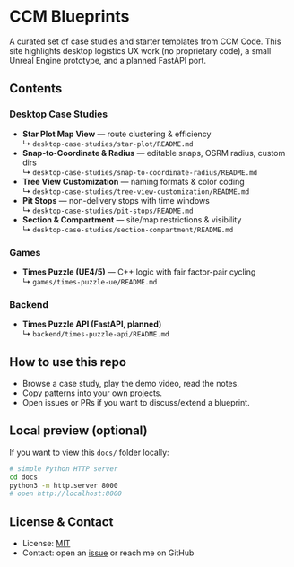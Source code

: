 # CCM Blueprints

A curated set of case studies and starter templates from CCM Code.
This site highlights desktop logistics UX work (no proprietary code),
a small Unreal Engine prototype, and a planned FastAPI port.

## Contents

### Desktop Case Studies
- **Star Plot Map View** — route clustering & efficiency  
  ↳ `desktop-case-studies/star-plot/README.md`
- **Snap-to-Coordinate & Radius** — editable snaps, OSRM radius, custom dirs  
  ↳ `desktop-case-studies/snap-to-coordinate-radius/README.md`
- **Tree View Customization** — naming formats & color coding  
  ↳ `desktop-case-studies/tree-view-customization/README.md`
- **Pit Stops** — non-delivery stops with time windows  
  ↳ `desktop-case-studies/pit-stops/README.md`
- **Section & Compartment** — site/map restrictions & visibility  
  ↳ `desktop-case-studies/section-compartment/README.md`

### Games
- **Times Puzzle (UE4/5)** — C++ logic with fair factor-pair cycling  
  ↳ `games/times-puzzle-ue/README.md`

### Backend
- **Times Puzzle API (FastAPI, planned)**  
  ↳ `backend/times-puzzle-api/README.md`

## How to use this repo
- Browse a case study, play the demo video, read the notes.
- Copy patterns into your own projects.  
- Open issues or PRs if you want to discuss/extend a blueprint.

## Local preview (optional)
If you want to view this `docs/` folder locally:
```bash
# simple Python HTTP server
cd docs
python3 -m http.server 8000
# open http://localhost:8000
```

## License & Contact
- License: [MIT](../LICENSE)
- Contact: open an [issue](../issues) or reach me on GitHub
